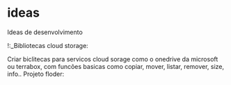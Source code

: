 # ideas

Ideas de desenvolvimento

!:_Bibliotecas cloud storage:
  
  Criar biclitecas para servicos cloud sorage como o onedrive da microsoft ou terrabox, com funcões basicas como copiar, mover, listar, remover, size, info..
  Projeto floder: 
